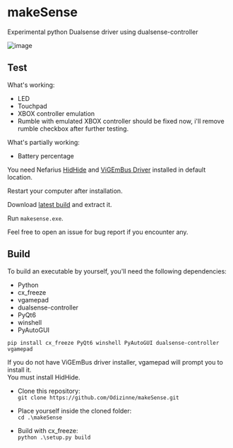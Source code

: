 # makeSense

Experimental python Dualsense driver using dualsense-controller 

![image](https://github.com/Odizinne/makeSense/assets/102679854/ee81d7a9-1357-4dd2-8634-497d1fef134d)

## Test

What's working:
- LED
- Touchpad
- XBOX controller emulation
- Rumble with emulated XBOX controller should be fixed now, i'll remove rumble checkbox after further testing.

What's partially working:
- Battery percentage

You need Nefarius [HidHide](https://github.com/nefarius/HidHide/releases/download/v1.5.230.0/HidHide_1.5.230_x64.exe) and [ViGEmBus Driver](https://github.com/nefarius/ViGEmBus/releases/download/v1.22.0/ViGEmBus_1.22.0_x64_x86_arm64.exe) installed in default location.

Restart your computer after installation.

Download [latest build](https://github.com/Odizinne/makeSense/releases/download/v0/makeSense.zip) and extract it.

Run `makesense.exe`.

Feel free to open an issue for bug report if you encounter any.

## Build

To build an executable by yourself, you'll need the following dependencies:

- Python
- cx_freeze
- vgamepad
- dualsense-controller
- PyQt6
- winshell
- PyAutoGUI

`pip install cx_freeze PyQt6 winshell PyAutoGUI dualsense-controller vgamepad`

If you do not have ViGEmBus driver installer, vgamepad will prompt you to install it.  
You must install HidHide.

- Clone this repository:  
`git clone https://github.com/Odizinne/makeSense.git`

- Place yourself inside the cloned folder:  
`cd .\makeSense`

- Build with cx_freeze:  
`python .\setup.py build`
